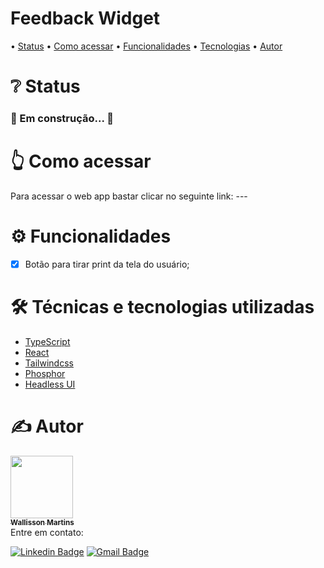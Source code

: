 <h1 align="left">Feedback Widget</h1>
<p align="left"></p>

<p align="left"> •
 <a href="#status">Status</a> •
 <a href="#acessar">Como acessar</a> • 
 <a href="#funcionalidades">Funcionalidades</a> • 
 <a href="#tecnologias">Tecnologias</a> • 
 <a href="#autor">Autor</a>
</p>

<h1 align="left" id="status">❔ Status</h1>

<h3 align="left"> 
 🚧 Em construção... 🚧
</h3>

<h1 align="left" id="acessar">👆 Como acessar</h1>
Para acessar o web app bastar clicar no seguinte link: ---

<h1 align="left" id="funcionalidades">⚙️ Funcionalidades</h1>

- [x] Botão para tirar print da tela do usuário;

<h1 align="left" id="tecnologias">🛠️ Técnicas e tecnologias utilizadas</h1>

- [TypeScript](https://www.typescriptlang.org/docs/)
- [React](https://pt-br.reactjs.org/docs/getting-started.html)
- [Tailwindcss](https://tailwindcss.com/docs/installation)
- [Phosphor](https://phosphoricons.com)
- [Headless UI](https://headlessui.dev/)

<h1 align="left" id="autor">✍️ Autor</h1>
<a href="https://github.com/wallissonmart">
 <img src="https://avatars.githubusercontent.com/u/93344198?s=400&u=efc1c28e0cfb7b7e29bdf3ac50a79d0ddcf8b467&v=4" width="100px;" alt=""/>
 <br/>
 <sub><b>Wallisson Martins</b></sub></a>
<br/>
Entre em contato:

[![Linkedin Badge](https://img.shields.io/badge/-Wallisson-blue?style=flat-square&logo=Linkedin&logoColor=white&link=https://www.linkedin.com/in/wallisson-martins-/)](https://www.linkedin.com/in/wallisson-martins-/) 
[![Gmail Badge](https://img.shields.io/badge/-wallissonmartins37@gmail.com-c14438?style=flat-square&logo=Gmail&logoColor=white&link=mailto:wallissonmartins37@gmail.com)](mailto:wallissonmartins37@gmail.com)
